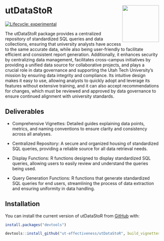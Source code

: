 
<!-- README.md is generated from README.Rmd. Please edit that file -->
<!-- `devtools::build_readme()` to build the README.md --->

# utDataStoR <img src="man/figures/README-ut_ie_logo.png" align="right" width="120"/>

<!-- badges: start -->

[![Lifecycle:
experimental](https://img.shields.io/badge/lifecycle-experimental-orange.svg)](https://lifecycle.r-lib.org/articles/stages.html#experimental)

<!-- badges: end -->

The utDataStoR package provides a centralized repository of standardized
SQL queries and data collections, ensuring that university analysts have
access to the same accurate data, while also being user-friendly to
facilitate efficient and consistent report generation. Additionally, it
enhances security by centralizing data management, facilitates
cross-campus initiatives by providing a unified data source for
collaborative projects, and plays a crucial role in data governance and
supporting the Utah Tech University’s mission by ensuring data integrity
and compliance. Its intuitive design makes it easy to use, allowing
analysts to quickly adopt and leverage its features without extensive
training, and it can also accept recommendations for changes, which must
be reviewed and approved by data governance to ensure continued
alignment with university standards.

## Deliverables

- Comprehensive Vignettes: Detailed guides explaining data points,
  metrics, and naming conventions to ensure clarity and consistency
  across all analyses.

- Centralized Repository: A secure and organized housing of standardized
  SQL queries, providing a reliable source for all data retrieval needs.

- Display Functions: R functions designed to display standardized SQL
  queries, allowing users to easily review and understand the queries
  being used.

- Query Generation Functions: R functions that generate standardized SQL
  queries for end users, streamlining the process of data extraction and
  ensuring uniformity in data handling.

## Installation

You can install the current version of utDataStoR from
[GitHub](https://github.com/) with:

``` r
install.packages("devtools")
```

``` r
devtools::install_github("ut-effectiveness/utDataStoR", build_vignettes = TRUE)
```

